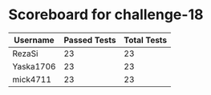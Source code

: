 # Scoreboard for challenge-18
| Username   | Passed Tests | Total Tests |
|------------|--------------|-------------|
| RezaSi | 23 | 23 |
| Yaska1706 | 23 | 23 |
| mick4711 | 23 | 23 |
